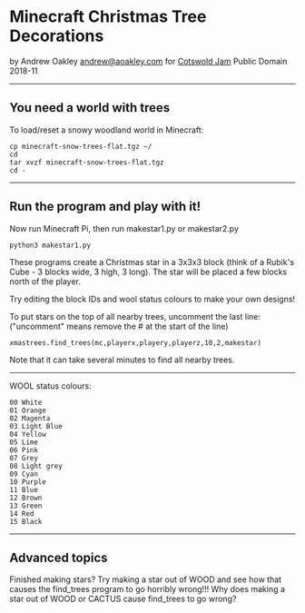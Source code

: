 Minecraft Christmas Tree Decorations
====================================

by Andrew Oakley andrew@aoakley.com for [Cotswold Jam](http://cotswoldjam.org)
Public Domain 2018-11

---------------------------
You need a world with trees
---------------------------

To load/reset a snowy woodland world in Minecraft:

```
cp minecraft-snow-trees-flat.tgz ~/
cd
tar xvzf minecraft-snow-trees-flat.tgz
cd -
```

---------------------------------
Run the program and play with it!
---------------------------------

Now run Minecraft Pi, then run makestar1.py or makestar2.py
```
python3 makestar1.py
```

These programs create a Christmas star in a 3x3x3 block
(think of a Rubik's Cube - 3 blocks wide, 3 high, 3 long).
The star will be placed a few blocks north of the player.

Try editing the block IDs and wool status colours to make your own designs!

To put stars on the top of all nearby trees, uncomment the last line:
("uncomment" means remove the # at the start of the line)
```
xmastrees.find_trees(mc,playerx,playery,playerz,10,2,makestar)
```

Note that it can take several minutes to find all nearby trees.

*****

WOOL status colours:
```
00 White
01 Orange
02 Magenta
03 Light Blue
04 Yellow
05 Lime
06 Pink
07 Grey
08 Light grey
09 Cyan
10 Purple
11 Blue
12 Brown
13 Green
14 Red
15 Black
```

---------------
Advanced topics
---------------

Finished making stars? Try making a star out of WOOD and see how that
causes the find_trees program to go horribly wrong!!! Why does making
a star out of WOOD or CACTUS cause find_trees to go wrong?
